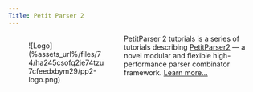 ```yaml
---
Title: Petit Parser 2
---
```


<div><figure style="width: 150px; float: left;">![Logo](%assets_url%/files/74/ha245csofq2ie74tzu7cfeedxbym29/pp2-logo.png)</figure></div>


PetitParser 2 tutorials is a series of tutorials describing [PetitParser2](https://github.com/kursjan/petitparser2) &mdash; a novel modular and flexible high-performance parser combinator framework. [Learn more...](https://kursjan.github.io/petitparser2/pillar-book/build/book.html)
